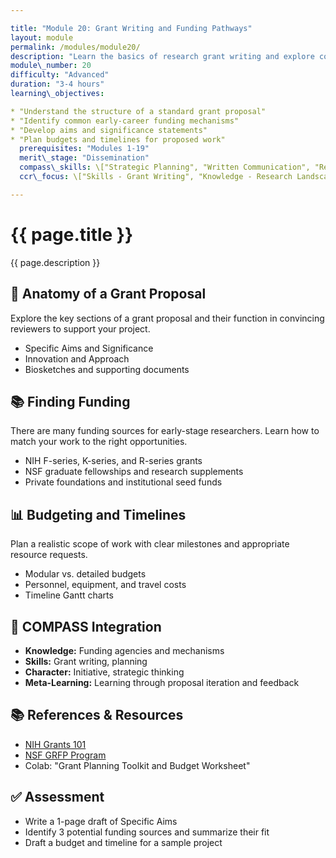 ```yaml
---

title: "Module 20: Grant Writing and Funding Pathways"
layout: module
permalink: /modules/module20/
description: "Learn the basics of research grant writing and explore common funding mechanisms for early-stage scientists."
module\_number: 20
difficulty: "Advanced"
duration: "3-4 hours"
learning\_objectives:

* "Understand the structure of a standard grant proposal"
* "Identify common early-career funding mechanisms"
* "Develop aims and significance statements"
* "Plan budgets and timelines for proposed work"
  prerequisites: "Modules 1-19"
  merit\_stage: "Dissemination"
  compass\_skills: \["Strategic Planning", "Written Communication", "Resource Awareness"]
  ccr\_focus: \["Skills - Grant Writing", "Knowledge - Research Landscape"]

---
```


<div class="main-content">
  <div class="hero">
    <div class="hero-content">
      <h1>{{ page.title }}</h1>
      <p class="hero-subtitle">{{ page.description }}</p>
    </div>
  </div>

  <section class="section">
    <h2>📄 Anatomy of a Grant Proposal</h2>
    <p>Explore the key sections of a grant proposal and their function in convincing reviewers to support your project.</p>
    <ul>
      <li>Specific Aims and Significance</li>
      <li>Innovation and Approach</li>
      <li>Biosketches and supporting documents</li>
    </ul>
  </section>

  <section class="section">
    <h2>📚 Finding Funding</h2>
    <p>There are many funding sources for early-stage researchers. Learn how to match your work to the right opportunities.</p>
    <ul>
      <li>NIH F-series, K-series, and R-series grants</li>
      <li>NSF graduate fellowships and research supplements</li>
      <li>Private foundations and institutional seed funds</li>
    </ul>
  </section>

  <section class="section">
    <h2>📊 Budgeting and Timelines</h2>
    <p>Plan a realistic scope of work with clear milestones and appropriate resource requests.</p>
    <ul>
      <li>Modular vs. detailed budgets</li>
      <li>Personnel, equipment, and travel costs</li>
      <li>Timeline Gantt charts</li>
    </ul>
  </section>

  <section class="section">
    <h2>🌟 COMPASS Integration</h2>
    <ul>
      <li><strong>Knowledge:</strong> Funding agencies and mechanisms</li>
      <li><strong>Skills:</strong> Grant writing, planning</li>
      <li><strong>Character:</strong> Initiative, strategic thinking</li>
      <li><strong>Meta-Learning:</strong> Learning through proposal iteration and feedback</li>
    </ul>
  </section>

  <section class="section">
    <h2>📚 References & Resources</h2>
    <ul>
      <li><a href="https://grants.nih.gov/grants/grants_process.htm">NIH Grants 101</a></li>
      <li><a href="https://www.nsfgrfp.org/">NSF GRFP Program</a></li>
      <li>Colab: "Grant Planning Toolkit and Budget Worksheet"</li>
    </ul>
  </section>

  <section class="section">
    <h2>✅ Assessment</h2>
    <ul>
      <li>Write a 1-page draft of Specific Aims</li>
      <li>Identify 3 potential funding sources and summarize their fit</li>
      <li>Draft a budget and timeline for a sample project</li>
    </ul>
  </section>
</div>
